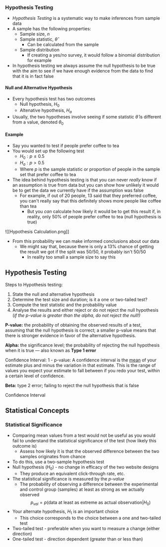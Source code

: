 ### Hypothesis Testing
- _Hypothesis Testing_ is a systematic way to make inferences from sample data
- A sample has the following properties:
	- Sample size, $n$
	- Sample statistic, $\hat{\theta}$
		- Can be calculated from the sample
	- Sample distribution
		- If creating a yes/no survey, it would follow a binomial distribution for example
- In hypothesis testing we always assume the null hypothesis to be true with the aim to see if we have enough evidence from the data to find that it is in fact false

#### Null and Alternative Hypothesis
- Every hypothesis test has two outcomes
	- Null hypothesis, $H_0$
	- Altenative hypothesis, $H_a$
- Usually, the two hypotheses involve seeing if some statistic $\hat{\theta}$ is different from a value, denoted $\theta{}_0$

#### Example
- Say you wanted to test if people prefer coffee to tea
- You would set up the following test
	- $H_0 : p \le 0.5$
	- $H_a : p \gt 0.5$
	- Where $p$ is the sample statistic or proportion of people in the sample set that prefer coffee to tea
- The idea behind hypothesis testing is that you can never *really* know if an assumption is true from data but you can show how unlikely it would be to get the data we currently have if the assumption was false
	- For example, if out of 20 people, 13 said that they preferred coffee, you can't really say that this definitely shows more people like coffee than tea
		- But you *can* calculate how likely it would be to get this result if, in reality, only 50% of people prefer coffee to tea (null hypothesis is true)

![[Hypothesis Calculation.png]]

- From this probability we can make informed conclusions about our data
	- We might say that, because there is only a 13% chance of getting the result we got if the split was 50/50, it probably isn't 50/50
		- In reality too small a sample size to say this






## Hypothesis Testing
Steps to Hypothesis testing:  
1. State the null and alternative hypothesis  
2. Determine the test size and duration; is it a one or two-tailed test?  
3. Compute the test statistic and the probability value  
4. Analyse the results and either reject or do not reject the null hypothesis (_if the p-value is greater than the alpha, do not reject the null!)_

**P-value:** the probability of obtaining the observed results of a test, assuming that the null hypothesis is correct; a smaller p-value means that there is stronger evidence in favor of the alternative hypothesis.

**Alpha:** the significance level; the probability of rejecting the null hypothesis when it is true — also known as **Type 1 error**

Confidence Interval: 1 - p-value: A confidence interval is the [mean](https://www.scribbr.com/statistics/mean/) of your estimate plus and minus the variation in that estimate. This is the range of values you expect your estimate to fall between if you redo your test, within a certain level of confidence.

**Beta:** type 2 error; failing to reject the null hypothesis that is false

Confidence Interval





## Statistical Concepts

### Statistical Significance
* Comparing mean values from a test would not be useful as you would fail to understand the statistical significance of the test (how likely this outcome is)
	* Assess how likely it is that the observed difference between the two samples originates from chance
* To do this, use a two-sample hypothesis test
* Null hypothesis ($H_0$) - no change in efficacy of the two website designs
	* They produce an equivalent click-through rate, etc.
* The statistical significance is measured by the *p-value*
	* The probability of observing a difference between the experimental and control group (samples) at least as strong as we actually observed
$$p_{val} = p(\text{data at least as extreme as actual observation}|H_0)$$
* Your alternate hypothesis, $H_1$ is an important choice
	* This choice corresponds to the choice between a one and two-tailed test
* Two-tailed test - preferable when you want to measure a change (either direction)
* One-tailed test - direction dependent (greater than or less than)